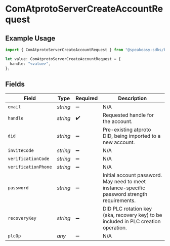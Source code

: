 # ComAtprotoServerCreateAccountRequest

## Example Usage

```typescript
import { ComAtprotoServerCreateAccountRequest } from "@speakeasy-sdks/bluesky/models/operations";

let value: ComAtprotoServerCreateAccountRequest = {
  handle: "<value>",
};
```

## Fields

| Field                                                                                        | Type                                                                                         | Required                                                                                     | Description                                                                                  |
| -------------------------------------------------------------------------------------------- | -------------------------------------------------------------------------------------------- | -------------------------------------------------------------------------------------------- | -------------------------------------------------------------------------------------------- |
| `email`                                                                                      | *string*                                                                                     | :heavy_minus_sign:                                                                           | N/A                                                                                          |
| `handle`                                                                                     | *string*                                                                                     | :heavy_check_mark:                                                                           | Requested handle for the account.                                                            |
| `did`                                                                                        | *string*                                                                                     | :heavy_minus_sign:                                                                           | Pre-existing atproto DID, being imported to a new account.                                   |
| `inviteCode`                                                                                 | *string*                                                                                     | :heavy_minus_sign:                                                                           | N/A                                                                                          |
| `verificationCode`                                                                           | *string*                                                                                     | :heavy_minus_sign:                                                                           | N/A                                                                                          |
| `verificationPhone`                                                                          | *string*                                                                                     | :heavy_minus_sign:                                                                           | N/A                                                                                          |
| `password`                                                                                   | *string*                                                                                     | :heavy_minus_sign:                                                                           | Initial account password. May need to meet instance-specific password strength requirements. |
| `recoveryKey`                                                                                | *string*                                                                                     | :heavy_minus_sign:                                                                           | DID PLC rotation key (aka, recovery key) to be included in PLC creation operation.           |
| `plcOp`                                                                                      | *any*                                                                                        | :heavy_minus_sign:                                                                           | N/A                                                                                          |